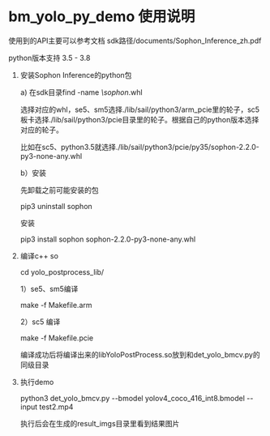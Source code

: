 # bm_yolo_py_demo 使用说明

使用到的API主要可以参考文档 sdk路径/documents/Sophon_Inference_zh.pdf

python版本支持 3.5 - 3.8

1. 安装Sophon Inference的python包

   a) 在sdk目录find -name *\sophon*\.whl
      
     选择对应的whl，se5、sm5选择./lib/sail/python3/arm_pcie里的轮子，sc5板卡选择./lib/sail/python3/pcie目录里的轮子。根据自己的python版本选择对应的轮子。
     
    比如在sc5、python3.5就选择./lib/sail/python3/pcie/py35/sophon-2.2.0-py3-none-any.whl

   b）安装 
     
     先卸载之前可能安装的包

     pip3 uninstall sophon

     安装

     pip3 install sophon sophon-2.2.0-py3-none-any.whl

2. 编译c++ so

    cd yolo_postprocess_lib/

    1）se5、sm5编译

      make -f Makefile.arm

    2）sc5 编译

      make -f Makefile.pcie

    编译成功后将编译出来的libYoloPostProcess.so放到和det_yolo_bmcv.py的同级目录

3. 执行demo

    python3 det_yolo_bmcv.py --bmodel yolov4_coco_416_int8.bmodel --input test2.mp4

    执行后会在生成的result_imgs目录里看到结果图片
      
